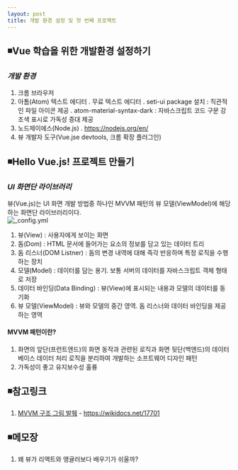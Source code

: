 ```yaml
---
layout: post
title: 개발 환경 설정 및 첫 번째 프로젝트
---
```

## ◾Vue 학습을 위한 개발환경 설정하기

### ***개발 환경***
1. 크롬 브라우저
2. 아톰(Atom) 텍스트 에디터
  . 무료 텍스트 에디터
  . seti-ui package 설치 : 직관적인 파일 아이콘 제공
  . atom-material-syntax-dark : 자바스크립트 코드 구문 강조색 표시로 가독성 증대 제공
3. 노드제이에스(Node.js)
  . https://nodejs.org/en/
4. 뷰 개발자 도구(Vue.jse devtools, 크롬 확장 플러그인)


## ◾Hello Vue.js! 프로젝트 만들기

### ***UI 화면단 라이브러리***
뷰(Vue.js)는 UI 화면 개발 방법중 하나인 MVVM 패턴의 뷰 모델(ViewModel)에 해당하는 화면단 라이브러리이다.  
![_config.yml]({{site.baseurl}}/images/view-model.png )  
1. 뷰(View) : 사용자에게 보이는 화면   
2. 돔(Dom) : HTML 문서에 들어가는 요소의 정보를 담고 있는 데이터 트리  
3. 돔 리스너(DOM Listner) : 돔의 변경 내역에 대해 즉각 반응하며 특정 로직을 수행하는 장치  
4. 모델(Model) : 데이터를 담는 용기. 보통 서버의 데이터를 자바스크립트 객체 형태로 저장  
5. 데이터 바인딩(Data Binding) : 뷰(View)에 표시되는 내용과 모델의 데이터를 동기화    
6. 뷰 모델(ViewModel) : 뷰와 모델의 중간 영역. 돔 리스너와 데이터 바인딩을 제공하는 영역  

#### **MVVM 패턴**이란?  
1. 화면의 앞단(프런트엔드)의 화면 동작과 관련된 로직과 화면 뒷단(백엔드)의 데이터베이스 데이터 처리 로직을 분리하여 개발하는 소프트웨어 디자인 패턴
2. 가독성이 좋고 유지보수성 훌륭

## ◾참고링크
1. [MVVM 구조 그림 발췌](https://wikidocs.net/17701) - https://wikidocs.net/17701  

## ◾메모장
1. 왜 뷰가 리액트와 앵귤러보다 배우기가 쉬울까?
